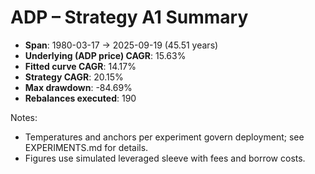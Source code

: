 # ADP – Strategy A1 Summary

- **Span**: 1980-03-17 → 2025-09-19 (45.51 years)
- **Underlying (ADP price) CAGR**: 15.63%
- **Fitted curve CAGR**: 14.17%
- **Strategy CAGR**: 20.15%
- **Max drawdown**: -84.69%
- **Rebalances executed**: 190

Notes:

- Temperatures and anchors per experiment govern deployment; see EXPERIMENTS.md for details.
- Figures use simulated leveraged sleeve with fees and borrow costs.

